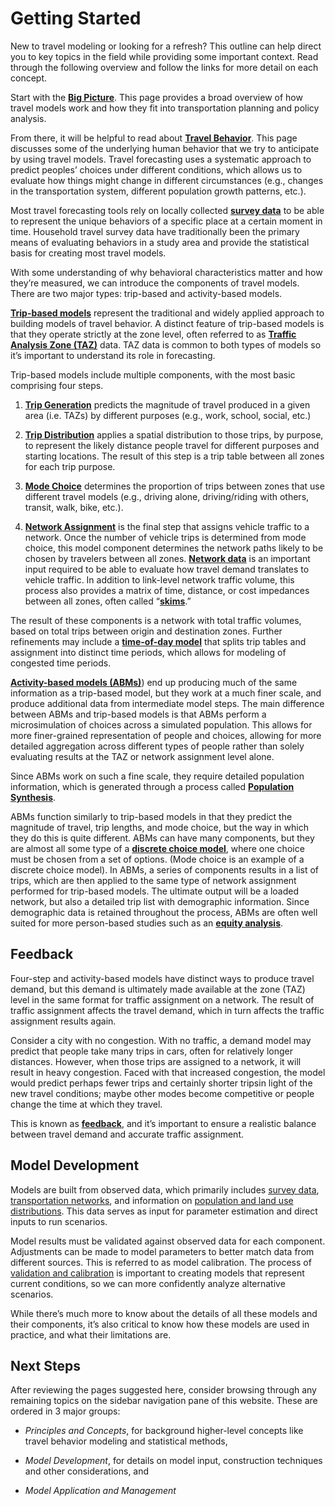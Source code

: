 # Getting Started

New to travel modeling or looking for a refresh? This outline can help direct you to key topics in the field while providing some important context. Read through the following overview and follow the links for more detail on each concept.

Start with the [**Big Picture**](https://tfresource.org/topics/Big_Picture.html). This page provides a broad overview of how travel models work and how they fit into transportation planning and policy analysis.

From there, it will be helpful to read about [**Travel Behavior**](https://tfresource.org/topics/Travel_behavior.html). This page discusses some of the underlying human behavior that we try to anticipate by using travel models. Travel forecasting uses a systematic approach to predict peoples’ choices under different conditions, which allows us to evaluate how things might change in different circumstances (e.g., changes in the transportation system, different population growth patterns, etc.).

Most travel forecasting tools rely on locally collected [**survey data**](https://tfresource.org/topics/Travel_surveys.html) to be able to represent the unique behaviors of a specific place at a certain moment in time. Household travel survey data have traditionally been the primary means of evaluating behaviors in a study area and provide the statistical basis for creating most travel models.

 With some understanding of why behavioral characteristics matter and how they’re measured, we can introduce the components of travel models. There are two major types: trip-based and activity-based models.

[**Trip-based models**](https://tfresource.org/topics/Trip_based_models.html) represent the traditional and widely applied approach to building models of travel behavior. A distinct feature of trip-based models is that they operate strictly at the zone level, often referred to as [**Traffic Analysis Zone (TAZ)**](https://tfresource.org/topics/Traffic_Analysis_Zone.html#how-tazs-are-used) data. TAZ data is common to both types of models so it’s important to understand its role in forecasting.

Trip-based models include multiple components, with the most basic comprising four steps.

1.  [**Trip Generation**](https://tfresource.org/topics/Trip_Generation.html) predicts the magnitude of travel produced in a given area (i.e. TAZs) by different purposes (e.g., work, school, social, etc.)
    
2.  [**Trip Distribution**](https://tfresource.org/topics/Trip_distribution.html) applies a spatial distribution to those trips, by purpose, to represent the likely distance people travel for different purposes and starting locations. The result of this step is a trip table between all zones for each trip purpose.
    
3.  [**Mode Choice**](https://tfresource.org/topics/Mode_choice.html) determines the proportion of trips between zones that use different travel models (e.g., driving alone, driving/riding with others, transit, walk, bike, etc.).
    
4.  [**Network Assignment**](https://tfresource.org/topics/Network_assignment.html) is the final step that assigns vehicle traffic to a network. Once the number of vehicle trips is determined from mode choice, this model component determines the network paths likely to be chosen by travelers between all zones. [**Network data**](https://tfresource.org/topics/Transportation_networks.html) is an important input required to be able to evaluate how travel demand translates to vehicle traffic. In addition to link-level network traffic volume, this process also provides a matrix of time, distance, or cost impedances between all zones, often called “[**skims**](https://tfresource.org/topics/Skim_Matrix.html).” 

The result of these components is a network with total traffic volumes, based on total trips between origin and destination zones. Further refinements may include a [**time-of-day model**](https://tfresource.org/topics/Time_of_Day_Factoring.html) that splits trip tables and assignment into distinct time periods, which allows for modeling of congested time periods.

[**Activity-based models (ABMs)**](https://tfresource.org/topics/Activity_based_models.html)) end up producing much of the same information as a trip-based model, but they work at a much finer scale, and produce additional data from intermediate model steps. The main difference between ABMs and trip-based models is that ABMs perform a microsimulation of choices across a simulated population. This allows for more finer-grained representation of people and choices, allowing for more detailed aggregation across different types of people rather than solely evaluating results at the TAZ or network assignment level alone.

Since ABMs work on such a fine scale, they require detailed population information, which is generated through a process called [**Population Synthesis**](https://tfresource.org/topics/Population_Synthesis.html).

ABMs function similarly to trip-based models in that they predict the magnitude of travel, trip lengths, and mode choice, but the way in which they do this is quite different. ABMs can have many components, but they are almost all some type of a [**discrete choice model**](https://tfresource.org/topics/LM1.html#), where one choice must be chosen from a set of options. (Mode choice is an example of a discrete choice model). In ABMs, a series of components results in a list of trips, which are then applied to the same type of network assignment performed for trip-based models. The ultimate output will be a loaded network, but also a detailed trip list with demographic information. Since demographic data is retained throughout the process, ABMs are often well suited for more person-based studies such as an [**equity analysis**](https://tfresource.org/topics/Equity_Analysis.html).

## Feedback

Four-step and activity-based models have distinct ways to produce travel demand, but this demand is ultimately made available at the zone (TAZ) level in the same format for traffic assignment on a network. The result of traffic assignment affects the travel demand, which in turn affects the traffic assignment results again.

Consider a city with no congestion. With no traffic, a demand model may predict that people take many trips in cars, often for relatively longer distances. However, when those trips are assigned to a network, it will result in heavy congestion. Faced with that increased congestion, the model would predict perhaps fewer trips and certainly shorter tripsin light of the new travel conditions; maybe other modes become competitive or people change the time at which they travel.

This is known as [**feedback**](https://tfresource.org/topics/Integrated_Travel_Demand_and_Network_Models.html), and it’s important to ensure a realistic balance between travel demand and accurate traffic assignment.

## Model Development

Models are built from observed data, which primarily includes [survey data](https://tfresource.org/topics/Travel_surveys.html), [transportation networks](https://tfresource.org/topics/Transportation_networks.html), and information on [population and land use distributions](https://tfresource.org/topics/Spatial_data.html). This data serves as input for parameter estimation and direct inputs to run scenarios.

Model results must be validated against observed data for each component. Adjustments can be made to model parameters to better match data from different sources. This is referred to as model calibration. The process of [validation and calibration](https://tfresource.org/topics/Model_calibration_and_validation.html) is important to creating models that represent current conditions, so we can more confidently analyze alternative scenarios.

While there’s much more to know about the details of all these models and their components, it’s also critical to know how these models are used in practice, and what their limitations are.

## Next Steps

After reviewing the pages suggested here, consider browsing through any remaining topics on the sidebar navigation pane of this website. These are ordered in 3 major groups:

-   *Principles and Concepts*, for background higher-level concepts like travel behavior modeling and statistical methods,
    
-   *Model Development*,  for details on model input, construction techniques and other considerations, and
    
-   *Model Application and Management*
